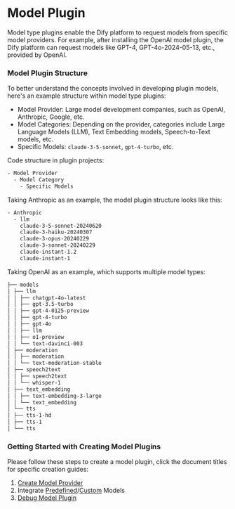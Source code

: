 # Model Plugin

Model type plugins enable the Dify platform to request models from specific model providers. For example, after installing the OpenAI model plugin, the Dify platform can request models like GPT-4, GPT-4o-2024-05-13, etc., provided by OpenAI.

### **Model Plugin Structure**

To better understand the concepts involved in developing plugin models, here's an example structure within model type plugins:

* Model Provider: Large model development companies, such as OpenAI, Anthropic, Google, etc.
* Model Categories: Depending on the provider, categories include Large Language Models (LLM), Text Embedding models, Speech-to-Text models, etc.
* Specific Models: `claude-3-5-sonnet`, `gpt-4-turbo`, etc.

Code structure in plugin projects:

```bash
- Model Provider
  - Model Category
    - Specific Models
```

Taking Anthropic as an example, the model plugin structure looks like this:

```bash
- Anthropic
  - llm
    claude-3-5-sonnet-20240620
    claude-3-haiku-20240307
    claude-3-opus-20240229
    claude-3-sonnet-20240229
    claude-instant-1.2
    claude-instant-1
```

Taking OpenAI as an example, which supports multiple model types:

```bash
├── models
│ ├── llm
│ │ ├── chatgpt-4o-latest
│ │ ├── gpt-3.5-turbo
│ │ ├── gpt-4-0125-preview
│ │ ├── gpt-4-turbo
│ │ ├── gpt-4o
│ │ ├── llm
│ │ ├── o1-preview
│ │ └── text-davinci-003
│ ├── moderation
│ │ ├── moderation
│ │ └── text-moderation-stable
│ ├── speech2text
│ │ ├── speech2text
│ │ └── whisper-1
│ ├── text_embedding
│ │ ├── text-embedding-3-large
│ │ └── text_embedding
│ └── tts
│ ├── tts-1-hd
│ ├── tts-1
│ └── tts
```

### **Getting Started with Creating Model Plugins**

Please follow these steps to create a model plugin, click the document titles for specific creation guides:

1. [Create Model Provider](create-model-providers.md)
2. Integrate [Predefined](../../../guides/model-configuration/predefined-model.md)/[Custom](../../../guides/model-configuration/customizable-model.md) Models
3. [Debug Model Plugin](debug-plugin.md)
